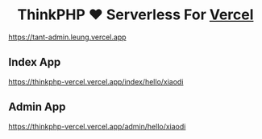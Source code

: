 <h1 align=center>ThinkPHP  ❤️‍ Serverless For <a href="https://vercel.com">Vercel</a></h1>

https://tant-admin.leung.vercel.app

## Index App
https://thinkphp-vercel.vercel.app/index/hello/xiaodi

## Admin App
https://thinkphp-vercel.vercel.app/admin/hello/xiaodi
